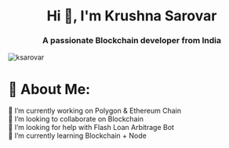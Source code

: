 <h1 align="center">Hi 👋, I'm Krushna Sarovar</h1>
<h3 align="center">A passionate Blockchain developer from India</h3>

<p align="left"> <img src="https://komarev.com/ghpvc/?username=rohitpandit&label=Profile%20views&color=0e75b6&style=flat" alt="ksarovar" /> </p>


# 💫 About Me:
🔭 I’m currently working on Polygon & Ethereum Chain<br>👯 I’m looking to collaborate on Blockchain<br>🤝 I’m looking for help with Flash Loan Arbitrage Bot<br>🌱 I’m currently learning Blockchain + Node<br>
